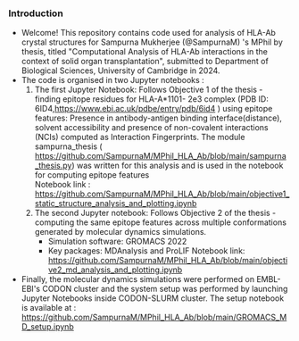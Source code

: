 ### Introduction
- Welcome! This repository contains code used for analysis of HLA-Ab crystal structures for Sampurna Mukherjee (@SampurnaM) 's MPhil by thesis, titled "Computational Analysis of HLA-Ab interactions in the context of solid organ transplantation", submitted to Department of Biological Sciences, University of Cambridge in 2024.
- The code is organised in two Jupyter notebooks :
  1) The first Jupyter Notebook: Follows Objective 1 of the thesis - finding epitope residues for HLA-A*1101- 2e3 complex (PDB ID: 6ID4,https://www.ebi.ac.uk/pdbe/entry/pdb/6id4 ) using epitope features: Presence in antibody-antigen binding interface(distance), solvent accessibility and presence of non-covalent interactions (NCIs) computed as Interaction Fingerprints.
  The module sampurna_thesis ( https://github.com/SampurnaM/MPhil_HLA_Ab/blob/main/sampurna_thesis.py) was written for this analysis and is used in the notebook for computing epitope features  
  Notebook link : https://github.com/SampurnaM/MPhil_HLA_Ab/blob/main/objective1_static_structure_analysis_and_plotting.ipynb
  2) The second Jupyter notebook: Follows Objective 2 of the thesis - computing the same epitope features across multiple conformations generated by molecular dynamics simulations.
     - Simulation software: GROMACS 2022
     - Key packages: MDAnalysis and ProLIF
  Notebook link: https://github.com/SampurnaM/MPhil_HLA_Ab/blob/main/objective2_md_analysis_and_plotting.ipynb
- Finally, the molecular dynamics simulations were performed on EMBL-EBI's CODON cluster and the system setup was performed by launching Jupyter Notebooks inside CODON-SLURM cluster. The setup notebook is available at : https://github.com/SampurnaM/MPhil_HLA_Ab/blob/main/GROMACS_MD_setup.ipynb

  

